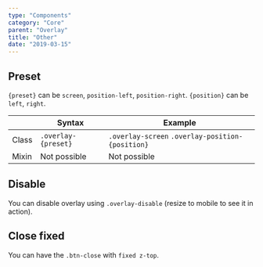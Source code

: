 ```yaml
---
type: "Components"
category: "Core"
parent: "Overlay"
title: "Other"
date: "2019-03-15"
---
```


## Preset

`{preset}` can be `screen`, `position-left`, `position-right`. `{position}` can be `left`, `right`.

<div class="table-scroll">

|                         | Syntax                                    | Example                       |
| ----------------------- | ----------------------------------------- | ----------------------------- |
| Class                   | `.overlay-{preset}`                         | `.overlay-screen` `.overlay-position-{position}` |
| Mixin                   | Not possible                              | Not possible                  |

</div>

<demo>
  <demovanilla src="vanilla/components/core/overlay/screen">
  </demovanilla>
</demo>

<demo>
  <demovanilla src="vanilla/components/core/overlay/position">
  </demovanilla>
</demo>

## Disable

You can disable overlay using `.overlay-disable` (resize to mobile to see it in action).

<demo>
  <demovanilla src="vanilla/components/core/overlay/disable">
  </demovanilla>
</demo>

## Close fixed

You can have the `.btn-close` with `fixed z-top`.

<demo>
  <demovanilla src="vanilla/components/core/overlay/close-fixed">
  </demovanilla>
</demo>
